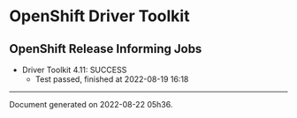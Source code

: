 
OpenShift Driver Toolkit
========================

OpenShift Release Informing Jobs
--------------------------------



* Driver Toolkit 4.11: SUCCESS
  - Test passed, finished at 2022-08-19 16:18






---
Document generated on 2022-08-22 05h36.
